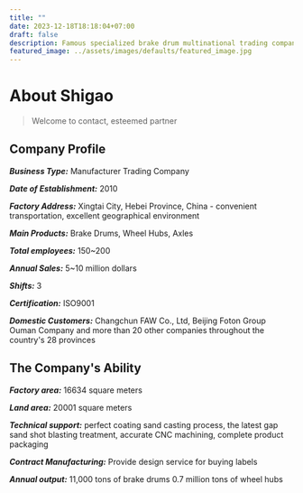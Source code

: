 ```yaml
---
title: ""
date: 2023-12-18T18:18:04+07:00
draft: false
description: Famous specialized brake drum multinational trading company from China.
featured_image: ../assets/images/defaults/featured_image.jpg
---
```


# About Shigao
> Welcome to contact, esteemed partner

## Company Profile

***Business Type:*** Manufacturer Trading Company

***Date of Establishment:*** 2010

***Factory Address:*** Xingtai City, Hebei Province, China - convenient transportation, excellent geographical environment

***Main Products:*** Brake Drums, Wheel Hubs, Axles

***Total employees:*** 150~200

***Annual Sales:*** 5~10 million dollars

***Shifts:*** 3

***Certification:*** ISO9001

***Domestic Customers:*** Changchun FAW Co., Ltd, Beijing Foton Group Ouman Company and more than 20 other companies throughout the country's 28 provinces

## The Company's Ability

***Factory area:*** 16634 square meters

***Land area:*** 20001 square meters

***Technical support:*** perfect coating sand casting process, the latest gap sand shot blasting treatment, accurate CNC machining, complete product packaging

***Contract Manufacturing:*** Provide design service for buying labels

***Annual output:*** 11,000 tons of brake drums 0.7 million tons of wheel hubs
